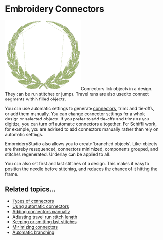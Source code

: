 # Embroidery Connectors

![Branching0.png](assets/Branching0.png)Connectors link objects in a design. They can be run stitches or jumps. Travel runs are also used to connect segments within filled objects.

You can use automatic settings to generate [connectors](../../glossary/glossary), trims and tie-offs, or add them manually. You can change connector settings for a whole design or selected objects. If you prefer to add tie-offs and trims as you digitize, you can turn off automatic connectors altogether. For Schiffli work, for example, you are advised to add connectors manually rather than rely on automatic settings.

EmbroideryStudio also allows you to create ‘branched objects’. Like-objects are thereby resequenced, connectors minimized, components grouped, and stitches regenerated. Underlay can be applied to all.

You can also set first and last stitches of a design. This makes it easy to position the needle before stitching, and reduces the chance of it hitting the frame.

## Related topics...

- [Types of connectors](Types_of_connectors)
- [Using automatic connectors](Using_automatic_connectors)
- [Adding connectors manually](Adding_connectors_manually)
- [Adjusting travel run stitch length](Adjusting_travel_run_stitch_length)
- [Keeping or omitting last stitches](Keeping_or_omitting_last_stitches)
- [Minimizing connectors](Minimizing_connectors)
- [Automatic branching](Automatic_branching)

